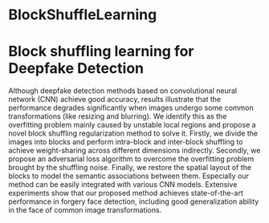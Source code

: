 # BlockShuffleLearning

# Block shuffling learning for Deepfake Detection

Although deepfake detection methods based on convolutional neural network (CNN) achieve good accuracy, results illustrate that the performance degrades significantly when images undergo some common transformations (like resizing and blurring). We identify this as the overfitting problem mainly caused by unstable local regions and propose a novel block shuffling regularization method to solve it. Firstly, we divide the images into blocks and perform intra-block and inter-block shuffling to achieve weight-sharing across different dimensions indirectly. Secondly, we propose an adversarial loss algorithm to overcome the overfitting problem brought by the shuffling noise. Finally, we restore the spatial layout of the blocks to model the semantic associations between them. Especially our method can be easily integrated with various CNN models. Extensive experiments show that our proposed method achieves state-of-the-art performance in forgery face detection, including good generalization ability in the face of common image transformations.

